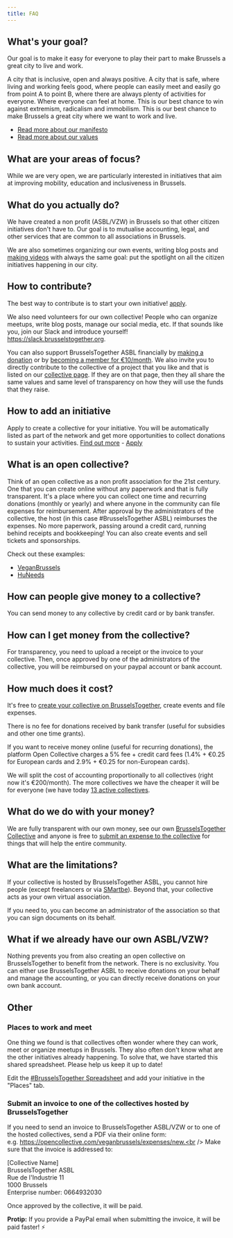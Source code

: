 ```yaml
---
title: FAQ
---
```


## What's your goal?

Our goal is to make it easy for everyone to play their part to make Brussels a great city to live and work.

A city that is inclusive, open and always positive. A city that is safe, where living and working feels good, where people can easily meet and easily go from point A to point B, where there are always plenty of activities for everyone. Where everyone can feel at home. This is our best chance to win against extremism, radicalism and immobilism. This is our best chance to make Brussels a great city where we want to work and live. 

- [Read more about our manifesto](/manifesto/)
- [Read more about our values](/values/)

## What are your areas of focus?

While we are very open, we are particularly interested in initiatives that aim at improving mobility, education and inclusiveness in Brussels.

## What do you actually do?
We have created a non profit (ASBL/VZW) in Brussels so that other citizen initiatives don't have to. Our goal is to mutualise accounting, legal, and other services that are common to all associations in Brussels.

We are also sometimes organizing our own events, writing blog posts and [making videos](https://www.youtube.com/channel/UCOsxUOEKArKmQ47f2KxFfXQ) with always the same goal: put the spotlight on all the citizen initiatives happening in our city.

## How to contribute?

The best way to contribute is to start your own initiative! [apply](https://opencollective.com/brusselstogetherasbl/apply).

We also need volunteers for our own collective!
People who can organize meetups, write blog posts, manage our social media, etc.
If that sounds like you, join our Slack and introduce yourself! https://slack.brusselstogether.org.

You can also support BrusselsTogether ASBL financially by [making a donation](https://opencollective.com/BrusselsTogether/donate) or by [becoming a member for €10/month](https://opencollective.com/brusselstogether/order/120). 
We also invite you to directly contribute to the collective of a project that you like and that is listed on our [collective page](https://opencollective.com/brusselstogether#members). If they are on that page, then they all share the same values and same level of transparency on how they will use the funds that they raise.

## How to add an initiative
Apply to create a collective for your initiative. You will be automatically listed as part of the network and get more opportunities to collect donations to sustain your activities. <a href="/services/">Find out more</a> - <a href="https://opencollective.com/brusselstogetherasbl/apply">Apply</a></li>


## What is an open collective?

Think of an open collective as a non profit association for the 21st century. One that you can create online without any paperwork and that is fully transparent. It's a place where you can collect one time and recurring donations (monthly or yearly) and where anyone in the community can file expenses for reimbursement. After approval by the administrators of the collective, the host (in this case #BrusselsTogether ASBL) reimburses the expenses. No more paperwork, passing around a credit card, running behind receipts and bookkeeping! You can also create events and sell tickets and sponsorships.

Check out these examples:

- [VeganBrussels](https://opencollective.com/VeganBrussels)
- [HuNeeds](https://opencollective.com/huneeds)

## How can people give money to a collective?

You can send money to any collective by credit card or by bank transfer.

## How can I get money from the collective?

For transparency, you need to upload a receipt or the invoice to your collective. Then, once approved by one of the administrators of the collective, you will be reimbursed on your paypal account or bank account.

## How much does it cost?

It's free to [create your collective on BrusselsTogether](https://opencollective.com/brusselstogetherasbl/apply), create events and file expenses.

There is no fee for donations received by bank transfer (useful for subsidies and other one time grants).

If you want to receive money online (useful for recurring donations), the platform Open Collective charges a 5% fee + credit card fees (1.4% + €0.25 for European cards and 2.9% + €0.25 for non-European cards).


We will split the cost of accounting proportionally to all collectives (right now it's €200/month). The more collectives we have the cheaper it will be for everyone (we have today [13 active collectives](https://opencollective.com/brusselstogether#members).

## What do we do with your money?

We are fully transparent with our own money, see our own [BrusselsTogether Collective](https://opencollective.com/brusselstogether#budget) and anyone is free to [submit an expense to the collective](https://opencollective.com/brusselstogether/expenses/new) for things that will help the entire community.

## What are the limitations?

If your collective is hosted by BrusselsTogether ASBL, you cannot hire people (except freelancers or via [SMartbe](http://smartbe.be/en/)). Beyond that, your collective acts as your own virtual association.

If you need to, you can become an administrator of the association so that you can sign documents on its behalf.

## What if we already have our own ASBL/VZW?

Nothing prevents you from also creating an open collective on BrusselsTogether to benefit from the network. There is no exclusivity. You can either use BrusselsTogether ASBL to receive donations on your behalf and manage the accounting, or you can directly receive donations on your own bank account.

## Other

### Places to work and meet
One thing we found is that collectives often wonder where they can work, meet or organize meetups in Brussels. They also often don't know what are the other initiatives already happening. To solve that, we have started this shared spreadsheet. Please help us keep it up to date!

Edit the [#BrusselsTogether Spreadsheet](http://bit.ly/BrusselsTogetherSpreadsheet) and add your initiative in the "Places" tab.

### Submit an invoice to one of the collectives hosted by BrusselsTogether
If you need to send an invoice to BrusselsTogether ASBL/VZW or to one of the hosted collectives, send a PDF via their online form: <br />
e.g. https://opencollective.com/veganbrussels/expenses/new.<br />
Make sure that the invoice is addressed to:

[Collective Name]<br />
BrusselsTogether ASBL<br />
Rue de l'Industrie 11<br />
1000 Brussels<br />
Enterprise number: 0664932030

Once approved by the collective, it will be paid.

**Protip:**  If you provide a PayPal email when submitting the invoice, it will be paid faster! ⚡️
